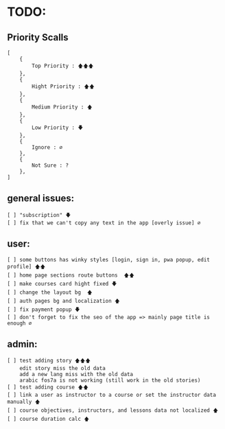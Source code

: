 # TODO:

## Priority Scalls

    [
        {
            Top Priority : 🡅🡅🡅
        },
        {
            Hight Priority : 🡅🡅
        },
        {
            Medium Priority : 🡅
        },
        {
            Low Priority : 🡇
        },
        {
            Ignore : ∅
        },
        {
            Not Sure : ?
        },
    ]

## general issues:

    [ ] "subscription" 🡇
    [ ] fix that we can't copy any text in the app [overly issue] ∅

## user:

    [ ] some buttons has winky styles [login, sign in, pwa popup, edit profile] 🡅🡅
    [ ] home page sections route buttons  🡅🡅
    [ ] make courses card hight fixed 🡇
    [ ] change the layout bg  🡅
    [ ] auth pages bg and localization 🡅
    [ ] fix payment popup 🡇
    [ ] don't forget to fix the seo of the app => mainly page title is enough ∅

## admin:

    [ ] test adding story 🡅🡅🡅
        edit story miss the old data
        add a new lang miss with the old data
        arabic fos7a is not working (still work in the old stories)
    [ ] test adding course 🡅🡅
    [ ] link a user as instructor to a course or set the instructor data manually 🡅
    [ ] course objectives, instructors, and lessons data not localized 🡅
    [ ] course duration calc 🡅
